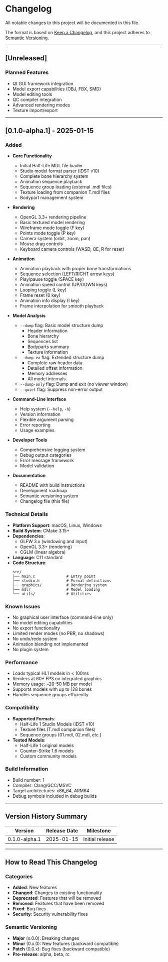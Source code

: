 # Changelog

All notable changes to this project will be documented in this file.

The format is based on [Keep a Changelog](https://keepachangelog.com/en/1.0.0/),
and this project adheres to [Semantic Versioning](https://semver.org/spec/v2.0.0.html).

---

## [Unreleased]

### Planned Features
- Qt GUI framework integration
- Model export capabilities (OBJ, FBX, SMD)
- Model editing tools
- QC compiler integration
- Advanced rendering modes
- Texture import/export

---

## [0.1.0-alpha.1] - 2025-01-15

### Added
- **Core Functionality**
  - Initial Half-Life MDL file loader
  - Studio model format parser (IDST v10)
  - Complete bone hierarchy system
  - Animation sequence playback
  - Sequence group loading (external .mdl files)
  - Texture loading from companion T.mdl files
  - Bodypart management system

- **Rendering**
  - OpenGL 3.3+ rendering pipeline
  - Basic textured model rendering
  - Wireframe mode toggle (F key)
  - Points mode toggle (P key)
  - Camera system (orbit, zoom, pan)
  - Mouse drag controls
  - Keyboard camera controls (WASD, QE, R for reset)

- **Animation**
  - Animation playback with proper bone transformations
  - Sequence selection (LEFT/RIGHT arrow keys)
  - Play/pause toggle (SPACE key)
  - Animation speed control (UP/DOWN keys)
  - Looping toggle (L key)
  - Frame reset (0 key)
  - Animation info display (I key)
  - Frame interpolation for smooth playback

- **Model Analysis**
  - `--dump` flag: Basic model structure dump
    - Header information
    - Bone hierarchy
    - Sequences list
    - Bodyparts summary
    - Texture information
  - `--dump-ex` flag: Extended structure dump
    - Complete raw header data
    - Detailed offset information
    - Memory addresses
    - All model internals
  - `--dump-only` flag: Dump and exit (no viewer window)
  - `--quiet` flag: Suppress non-error output

- **Command-Line Interface**
  - Help system (`--help`, `-h`)
  - Version information
  - Flexible argument parsing
  - Error reporting
  - Usage examples

- **Developer Tools**
  - Comprehensive logging system
  - Debug output categories
  - Error message framework
  - Model validation

- **Documentation**
  - README with build instructions
  - Development roadmap
  - Semantic versioning system
  - Changelog file (this file)

### Technical Details
- **Platform Support**: macOS, Linux, Windows
- **Build System**: CMake 3.15+
- **Dependencies**: 
  - GLFW 3.x (windowing and input)
  - OpenGL 3.3+ (rendering)
  - CGLM (linear algebra)
- **Language**: C11 standard
- **Code Structure**:
  ```
  src/
  ├── main.c              # Entry point
  ├── studio.h            # Format definitions
  ├── graphics/           # Rendering system
  ├── mdl/                # Model loading
  └── utils/              # Utilities
  ```

### Known Issues
- No graphical user interface (command-line only)
- No model editing capabilities
- No export functionality
- Limited render modes (no PBR, no shadows)
- No undo/redo system
- Animation blending not implemented
- No plugin system

### Performance
- Loads typical HL1 models in < 100ms
- Renders at 60+ FPS on integrated graphics
- Memory usage: ~20-50 MB per model
- Supports models with up to 128 bones
- Handles sequence groups efficiently

### Compatibility
- **Supported Formats**:
  - Half-Life 1 Studio Models (IDST v10)
  - Texture files (T.mdl companion files)
  - Sequence groups (01.mdl, 02.mdl, etc.)
- **Tested Models**:
  - Half-Life 1 original models
  - Counter-Strike 1.6 models
  - Custom community models

### Build Information
- Build number: 1
- Compiler: Clang/GCC/MSVC
- Target architectures: x86_64, ARM64
- Debug symbols included in debug builds

---

## Version History Summary

| Version | Release Date | Milestone |
|---------|-------------|-----------|
| 0.1.0-alpha.1 | 2025-01-15 | Initial release |

---

## How to Read This Changelog

### Categories
- **Added**: New features
- **Changed**: Changes to existing functionality
- **Deprecated**: Features that will be removed
- **Removed**: Features that have been removed
- **Fixed**: Bug fixes
- **Security**: Security vulnerability fixes

### Semantic Versioning
- **Major** (x.0.0): Breaking changes
- **Minor** (0.x.0): New features (backward compatible)
- **Patch** (0.0.x): Bug fixes (backward compatible)
- **Pre-release**: alpha, beta, rc
